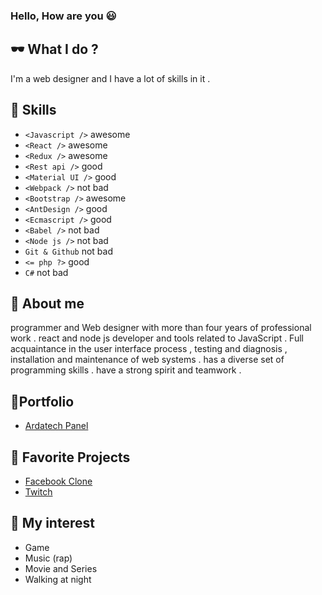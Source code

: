 ### Hello, How are you 😃

## 🕶️ What I do ?
I'm a web designer and I have a lot of skills in it .

## 🍟 Skills
- `<Javascript />` awesome
- `<React />` awesome
- `<Redux />` awesome
- `<Rest api />` good
- `<Material UI />` good
- `<Webpack />` not bad
- `<Bootstrap />` awesome
- `<AntDesign />` good
- `<Ecmascript />` good
- `<Babel />` not bad
- `<Node js />` not bad
- `Git & Github` not bad
- `<= php ?>` good
- `C#` not bad

## 🍨 About me
programmer and Web designer with more than four years of professional work . react and node js developer and tools related to JavaScript . Full acquaintance in the user interface process , testing and diagnosis , installation and maintenance of web systems . has a diverse set of programming skills . have a strong spirit and teamwork .

## 🍕Portfolio
- [Ardatech Panel](http://panel.ardatech.ir)


## 🥤 Favorite Projects
- [Facebook Clone](https://github.com/cfarhad/facebook-clone)
- [Twitch](https://github.com/cfarhad/twitch)



## 🍔 My interest 
- Game
- Music (rap)
- Movie and Series
- Walking at night 
